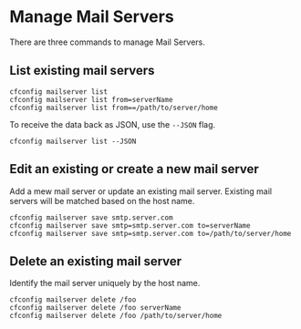 # Manage Mail Servers

There are three commands to manage Mail Servers.

## List existing mail servers

```text
cfconfig mailserver list
cfconfig mailserver list from=serverName
cfconfig mailserver list from==/path/to/server/home
```

To receive the data back as JSON, use the `--JSON` flag.

```text
cfconfig mailserver list --JSON
```

## Edit an existing or create a new mail server

Add a mew mail server or update an existing mail server. Existing mail servers will be matched based on the host name.

```text
cfconfig mailserver save smtp.server.com
cfconfig mailserver save smtp=smtp.server.com to=serverName
cfconfig mailserver save smtp=smtp.server.com to=/path/to/server/home
```

## Delete an existing mail server

Identify the mail server uniquely by the host name.

```text
cfconfig mailserver delete /foo
cfconfig mailserver delete /foo serverName
cfconfig mailserver delete /foo /path/to/server/home
```

